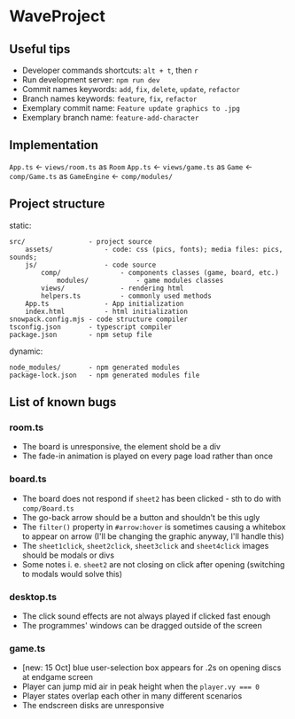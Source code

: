# WaveProject

## Useful tips
- Developer commands shortcuts: `alt + t`, then `r`
- Run development server: `npm run dev`
- Commit names keywords: `add`, `fix`, `delete`, `update`, `refactor`
- Branch names keywords: `feature`, `fix`, `refactor`
- Exemplary commit name: `Feature update graphics to .jpg`
- Exemplary branch name: `feature-add-character`

## Implementation
`App.ts` <- `views/room.ts` as `Room`
`App.ts` <- `views/game.ts` as `Game` <- `comp/Game.ts` as `GameEngine` <- `comp/modules/`

## Project structure
static:

    src/                - project source
        assets/             - code: css (pics, fonts); media files: pics, sounds;
        js/                 - code source
            comp/               - components classes (game, board, etc.)
                modules/            - game modules classes
            views/              - rendering html
            helpers.ts          - commonly used methods
        App.ts              - App initialization
        index.html          - html initialization
    snowpack.config.mjs - code structure compiler
    tsconfig.json       - typescript compiler
    package.json        - npm setup file

dynamic:

    node_modules/       - npm generated modules
    package-lock.json   - npm generated modules file

## List of known bugs
### room.ts
- The board is unresponsive, the element shold be a div
- The fade-in animation is played on every page load rather than once

### board.ts
- The board does not respond if `sheet2` has been clicked - sth to do with `comp/Board.ts`
- The go-back arrow should be a button and shouldn't be this ugly
- The `filter()` property in `#arrow:hover` is sometimes causing a whitebox to appear on arrow (I'll be changing the graphic anyway, I'll handle this)
- The `sheet1click`, `sheet2click`, `sheet3click` and `sheet4click` images should be modals or divs 
- Some notes i. e. `sheet2` are not closing on click after opening (switching to modals would solve this)

### desktop.ts
- The click sound effects are not always played if clicked fast enough
- The programmes' windows can be dragged outside of the screen

### game.ts
- [new: 15 Oct] blue user-selection box appears for .2s on opening discs at endgame screen
- Player can jump mid air in peak height when the `player.vy === 0`
- Player states overlap each other in many different scenarios
- The endscreen disks are unresponsive
